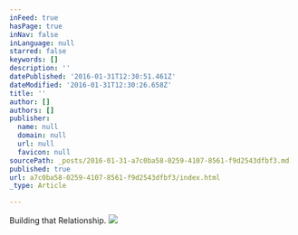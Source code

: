 ```yaml
---
inFeed: true
hasPage: true
inNav: false
inLanguage: null
starred: false
keywords: []
description: ''
datePublished: '2016-01-31T12:30:51.461Z'
dateModified: '2016-01-31T12:30:26.658Z'
title: ''
author: []
authors: []
publisher:
  name: null
  domain: null
  url: null
  favicon: null
sourcePath: _posts/2016-01-31-a7c0ba58-0259-4107-8561-f9d2543dfbf3.md
published: true
url: a7c0ba58-0259-4107-8561-f9d2543dfbf3/index.html
_type: Article

---
```

Building that Relationship.
![](https://the-grid-user-content.s3-us-west-2.amazonaws.com/87683d13-14aa-4be5-bbc9-8bf8e1d385c4.JPG)